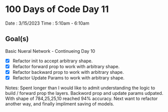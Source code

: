 # 100 Days of Code Day 11

Date : 3/15/2023
Time : 5:10am - 6:10am

## Goal(s)

Basic Nueral Network - Continueing Day 10


- [X]  Refactor init to accept arbitrary shape.
- [X]  Refactor forward prop to work with arbitrary shape.
- [X]  Refactor backward prop to work with arbitrary shape.
- [X]  Refactor Update Params to work with arbitrary shape.

Notes: Spent longer than I would like to admit understanding the logic to build / forward prop the layers. Backword prop and update params udpated. With shape of 784,25,25,10 reached 94% accuracy. Next want to refactor another way, and finally impliment saving of models. 
